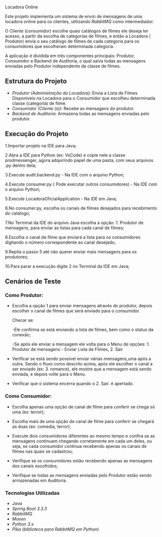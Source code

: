 Locadora Online 

Este projeto implementa um sistema de envio de mensagens de uma locadora online para os clientes, utilizando *RabbitMQ* como intermediador.

O Cliente (consumidor) escolhe quais catálogos de filmes ele deseja ter acesso, a partir da escolha de categorias de filmes, e então a Locadora ( Produtor) envia  o seu catálogo de filmes de cada categoria para os consumidores que escolheram determinada categoria.

 A aplicação é dividida em três componentes principais: Produtor, Consumidor e Backend de Auditoria, o qual salva todas as mensagens enviadas pelo Produtor independente da classe de filmes.


## Estrutura do Projeto

- *Produtor (Administração da Locadora)*:  Envia a Lista de Filmes Disponíveis na Locadora para o Consumidor que escolheu determinada classe (categoria) de filme.
- *Consumidor (Cliente (s))*: Recebe as mensagens do produtor.
- *Backend de Auditoria*: Armazena todas as mensagens enviadas pelo produtor.

  
## Execução do Projeto

1.Importar projeto na IDE para Java;

2.Abra a IDE para Python (ex: VsCode) e copie nele a classe prodmessenger, agora adquirindo papel de uma pasta, com seus arquivos .py dentro dela;

3.Execute audit.backend.py - Na IDE com o arquivo Python;

4.Execute  consumer.py ( Pode executar outros consumidores) -  Na IDE com o arquivo Python;

5.Execute LocadoraOficialApplication - Na IDE em Java;

6.No consumer.py, escolha os canais de filmes desejados para recebimento do catálogo;

7.No Terminal da IDE do arquivo Java escolha a opção: 1. Produtor de mensagens, para enviar as listas para cada canal de filmes;

8.Escolha o canal de filme que enviará a lista para os consumidores digitando o número correspondente ao canal desejado;

9.Repita o passo 5 até não querer enviar mais mensagens para os produtores;

10.Para parar a execução digite 2 no Terminal da IDE em Java;


## Cenários de Teste
###  Como Produtor: 
- Escolha a opção 1 para enviar mensagens através do produtor, depois escolher o canal de filmes que será enviado para o consumidor.
  
  Checar se:
  
   -Ele confirma se está enviando a lista de filmes, bem como o status da conexão;
  
   -Se após ele enviar a mensagem ele volta para o Menu de opções: 1. Produtor de mensagens - Enviar Lista de Filmes, 2. Sair

- Verificar se está sendo possível enviar várias mensagens,uma após a outra. Sendo o fluxo como descrito acima, após ele escolher o canal a ser enviado (ex: 3. romance), ele mostre que a mensagem está sendo enviada, e depois volte para o Menu.
-  Verificar que o sistema encerra quando o 2. Sair. é apertado.


###  Como Consumidor: 
- Escolha apenas uma opção de canal de filme para conferir se chega só uma (ex: terror);

- Escolha mais de uma opção de canal de filme para conferir se chegará as duas (ex: comedia, terror);

- Execute dois consumidores diferentes ao mesmo tempo e confira se as mensagens continuam chegando corretamente em cada um deles, ou seja, se cada consumidor continua recebendo apenas os canais de filmes nas quais se cadastrou;

- Verifique se os consumidores estão recebendo apenas as mensagens dos canais escolhidos;

- Verifique se todas as mensagens enviadas pelo Produtor estão sendo armazenadas em Auditoria.


### Tecnologias Utilizadas
- *Java*
- *Spring Boot 3.3.3*
- *RabbitMQ*
- *Maven*
- *Python 3.x*
- *Pika (biblioteca para RabbitMQ em Python)*
